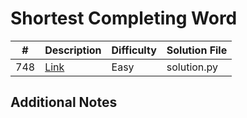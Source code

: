 # Shortest Completing Word
| #   | Description                                                     | Difficulty | Solution File |
| --- | --------------------------------------------------------------- | ---------- | ------------- |
| 748 | [Link](https://leetcode.com/problems/shortest-completing-word/) | Easy       | solution.py   |

## Additional Notes
